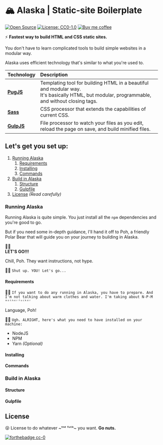# 🏔 Alaska | Static-site Boilerplate

[![Open Source](https://badgen.net/badge/icon/Open%20Source?icon=github&label&color=black)](https://github.com/pixelsbyeryc/alaska)
[![License: CC0-1.0](https://badgen.net/badge/License%20/CC0/black?icon=false)](http://creativecommons.org/publicdomain/zero/1.0/)
[![Buy me coffee](https://badgen.net/badge/icon/Tip%20me%20in%20ETH?icon=buymeacoffee&label&color=yellow)](https://etherscan.io/address/0x750889c704857f766420b14723Ecb8320EB8E9ab)

:zap: **Fastest way to build HTML and CSS static sites.**

You don't have to learn complicated tools to build simple websites in a modular way.

Alaska uses efficient technology that's similar to what you're used to.

| Technology | Description |
| :--- | :--- |
| [**PugJS**](https://pugjs.org/) | Templating tool for building HTML in a beautiful and modular way. <br> It's basically HTML, but modular, programmable, and without closing tags. |
| [**Sass**](https://sass-lang.com/) | CSS processor that extends the capabilities of current CSS. |
| [**GulpJS**](https://gulpjs.com/) | File processor to watch your files as you edit, reload the page on save, and build minified files. |

## Let's get you set up:

1. [Running Alaska](#running-alaska)
    1. [Requirements](#requirements)
    2. [Installing](#installing)
    3. [Commands](#commands)
2. [Build in Alaska](#build-in-alaska)
    1. [Structure](#structure)
    2. [Gulpfile](#gulpfile)
3. [License](#license) _(Read carefully)_

### Running Alaska

Running Alaska is quite simple. You just install all the `npm` dependencies and you're good to go. 

But if you need some in-depth guidance, I'll hand it off to Poh, a friendly Polar Bear that will guide you on your journey to building in Alaska.

🐻‍❄️ <br>**LET'S GO!!!**

Chill, Poh. They want instructions, not hype.

🐻‍❄️ `Shut up. YOU! Let's go...`

#### Requirements

🐻‍❄️ `If you want to do any running in Alaska, you have to prepare. And I'm not talking about warm clothes and water. I'm taking about N-P-M ᵐᵒᵗʰᵉʳᶠᵘᶜᵏᵉʳ`

Language, Poh!

🐻‍❄️ `Ugh. ALRIGHT, here's what you need to have installed on your machine:`

* NodeJS
* NPM
* Yarn _(Optional)_



#### Installing

#### Commands

### Build in Alaska

#### Structure

#### Gulpfile

## License

:stuck_out_tongue_closed_eyes: License to do whatever ~ᵗʰᵉ ᶠᵘᶜᵏ~ you want. **Go nuts.**

[![forthebadge cc-0](http://ForTheBadge.com/images/badges/cc-0.svg)](http://ForTheBadge.com)

